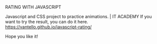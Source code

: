 RATING WITH JAVASCRIPT

Javascript and CSS project to practice animations. | IT ACADEMY
If you want to try the result, you can do it here.
https://vantello.github.io/javascript-rating/

Hope you like it!
